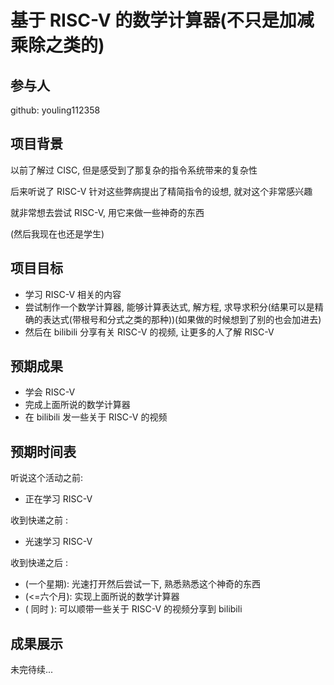 # 基于 RISC-V 的数学计算器(不只是加减乘除之类的)


## 参与人

github: youling112358

## 项目背景

以前了解过 CISC, 但是感受到了那复杂的指令系统带来的复杂性

后来听说了 RISC-V 针对这些弊病提出了精简指令的设想, 就对这个非常感兴趣

就非常想去尝试 RISC-V, 用它来做一些神奇的东西

(然后我现在也还是学生)

## 项目目标

* 学习 RISC-V 相关的内容
* 尝试制作一个数学计算器, 能够计算表达式, 解方程, 求导求积分(结果可以是精确的表达式(带根号和分式之类的那种))(如果做的时候想到了别的也会加进去)
* 然后在 bilibili 分享有关 RISC-V 的视频, 让更多的人了解 RISC-V

## 预期成果

* 学会 RISC-V
* 完成上面所说的数学计算器
* 在 bilibili 发一些关于 RISC-V 的视频

## 预期时间表

听说这个活动之前:
* 正在学习 RISC-V

收到快递之前 :
* 光速学习 RISC-V

收到快递之后 :
* (一个星期): 光速打开然后尝试一下, 熟悉熟悉这个神奇的东西
* (<=六个月): 实现上面所说的数学计算器
* (  同时  ): 可以顺带一些关于 RISC-V 的视频分享到 bilibili

## 成果展示

未完待续...